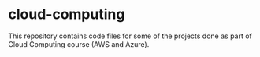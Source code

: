 # cloud-computing
This repository contains code files for some of the projects done as part of Cloud Computing course (AWS and Azure).
